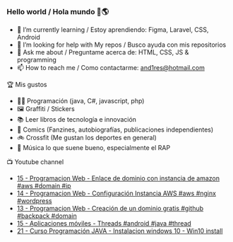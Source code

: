### Hello world / Hola mundo 👋🌎

<!--
**xaca/xaca** is a ✨ _special_ ✨ repository because its `README.md` (this file) appears on your GitHub profile.

Here are some ideas to get you started:
-->

- 🌱 I’m currently learning / Estoy aprendiendo: Figma, Laravel, CSS, Android
- 🤔 I’m looking for help with My repos / Busco ayuda con mis repositorios
- 💬 Ask me about / Preguntame acerca de: HTML, CSS, JS & programming 
- 📫 How to reach me / Como contactarme: and1res@hotmail.com

🏆 Mis gustos
- 👨‍💻 Programación (java, C#, javascript, php)
- 🖼️ Graffiti / Stickers
- 📚 Leer libros de tecnología e innovación
- 💢 Comics (Fanzines, autobiografías, publicaciones independientes)
- 🚲 Crossfit (Me gustan los deportes en general)
- 🎤 Música lo que suene bueno, especialmente el RAP
<!--
📝 Frases
- "I only smile in the dark, I only smile when it's complicated" Raybiez
- "De lo que ves créete la mitad de lo que no ves no te creas nada" Kase O
-->
📺 Youtube channel
<!-- BLOG-POST-LIST:START -->
- [15 - Programacion Web - Enlace de dominio con instancia de amazon #aws #domain #ip](https://www.youtube.com/watch?v=wWfNzoMGxok)
- [14 - Programacion Web - Configuración Instancia AWS #aws #nginx #wordpress](https://www.youtube.com/watch?v=woPPh65ig4Q)
- [13 - Programacion Web - Creación de un dominio gratis #github #backpack #domain](https://www.youtube.com/watch?v=k3gMmLC7O5g)
- [15 - Aplicaciones móviles - Threads #android #java #thread](https://www.youtube.com/watch?v=LBmxNX2l2bg)
- [21 - Curso Programación JAVA - Instalacion windows 10 - Win10 install](https://www.youtube.com/watch?v=5cScIi8bWuc)
<!-- BLOG-POST-LIST:END -->
